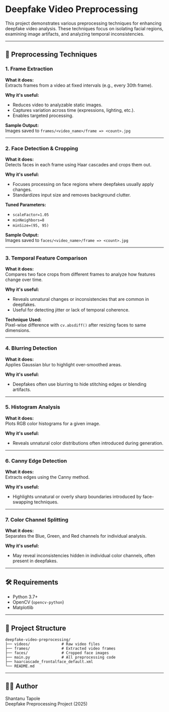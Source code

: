 # Deepfake Video Preprocessing

This project demonstrates various preprocessing techniques for enhancing deepfake video analysis. These techniques focus on isolating facial regions, examining image artifacts, and analyzing temporal inconsistencies.

---

## 🧪 Preprocessing Techniques

### 1. Frame Extraction

**What it does:**  
Extracts frames from a video at fixed intervals (e.g., every 30th frame).

**Why it's useful:**  
- Reduces video to analyzable static images.
- Captures variation across time (expressions, lighting, etc.).
- Enables targeted processing.

**Sample Output:**  
Images saved to `frames/<video_name>/frame => <count>.jpg`

---

### 2. Face Detection & Cropping

**What it does:**  
Detects faces in each frame using Haar cascades and crops them out.

**Why it's useful:**  
- Focuses processing on face regions where deepfakes usually apply changes.
- Standardizes input size and removes background clutter.

**Tuned Parameters:**  
- `scaleFactor=1.05`
- `minNeighbors=8`
- `minSize=(95, 95)`

**Sample Output:**  
Images saved to `faces/<video_name>/frame => <count>.jpg`

---

### 3. Temporal Feature Comparison

**What it does:**  
Compares two face crops from different frames to analyze how features change over time.

**Why it's useful:**  
- Reveals unnatural changes or inconsistencies that are common in deepfakes.
- Useful for detecting jitter or lack of temporal coherence.

**Technique Used:**  
Pixel-wise difference with `cv.absdiff()` after resizing faces to same dimensions.

---

### 4. Blurring Detection

**What it does:**  
Applies Gaussian blur to highlight over-smoothed areas.

**Why it's useful:**  
- Deepfakes often use blurring to hide stitching edges or blending artifacts.

---

### 5. Histogram Analysis

**What it does:**  
Plots RGB color histograms for a given image.

**Why it's useful:**  
- Reveals unnatural color distributions often introduced during generation.

---

### 6. Canny Edge Detection

**What it does:**  
Extracts edges using the Canny method.

**Why it's useful:**  
- Highlights unnatural or overly sharp boundaries introduced by face-swapping techniques.

---

### 7. Color Channel Splitting

**What it does:**  
Separates the Blue, Green, and Red channels for individual analysis.

**Why it's useful:**  
- May reveal inconsistencies hidden in individual color channels, often present in deepfakes.

---

## 🛠 Requirements

- Python 3.7+
- OpenCV (`opencv-python`)
- Matplotlib

---

## 📂 Project Structure

```
deepfake-video-preprocessing/
├── videos/              # Raw video files
├── frames/              # Extracted video frames
├── faces/               # Cropped face images
├── main.py              # All preprocessing code
├── haarcascade_frontalface_default.xml
└── README.md
```

---

## 👨‍💻 Author

Shantanu Tapole  
Deepfake Preprocessing Project (2025)
